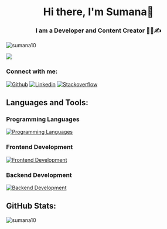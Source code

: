 <h1 align="center">Hi there, I'm Sumana👋</h1>
<h3 align="center">I am a Developer and Content Creator 👩‍💻✍</h3>
<p align="left"> <img src="https://komarev.com/ghpvc/?username=sumana10&label=Profile%20views&color=0e75b6&style=flat" alt="sumana10" /> </p>

<img src="https://utfs.io/f/A8JZzw0Laf9jUMMsnIG369X1CkqrpnAQysmBRW7gVDM5JFLE"/>


### Connect with me:
[![Github](https://skillicons.dev/icons?i=github)](https://github.com/sumana10)
[![Linkedin](https://skillicons.dev/icons?i=linkedin)](https://linkedin.com/in/sumana-linkdIn)
[![Stackoverflow](https://skillicons.dev/icons?i=stackoverflow)](https://stackoverflow.com/users/sumana)

## Languages and Tools:
### Programming Languages
[![Programming Languages](https://skillicons.dev/icons?i=java,js,ts,php,rust,solidity&theme=dark)](https://skillicons.dev)
### Frontend Development
[![Frontend Development](https://skillicons.dev/icons?i=react,nextjs,bootstrap,redux,tailwind,figma&theme=dark)](https://skillicons.dev)
### Backend Development
[![Backend Development](https://skillicons.dev/icons?i=nodejs,express,mongodb,postgres,aws,vercel&theme=dark)](https://skillicons.dev)

## GitHub Stats:
<img align="left" src="https://github-readme-stats-red-eta.vercel.app/api?username=sumana10&show_icons=true&locale=en" alt="sumana10" />
